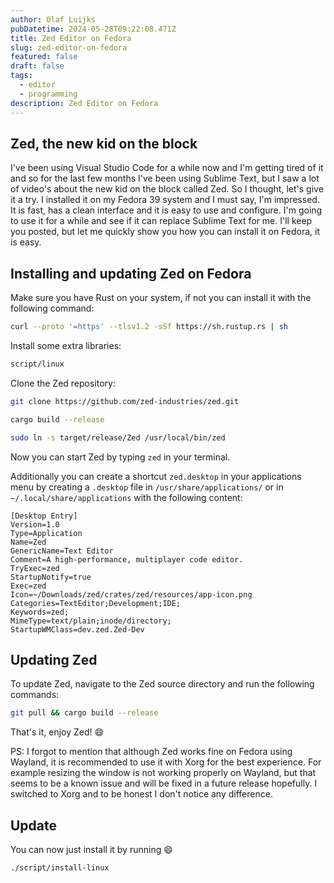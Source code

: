 ```yaml
---
author: Olaf Luijks
pubDatetime: 2024-05-28T09:22:08.471Z
title: Zed Editor on Fedora
slug: zed-editor-on-fedora
featured: false
draft: false
tags:
  - editor
  - programming
description: Zed Editor on Fedora
---
```


## Zed, the new kid on the block

I've been using Visual Studio Code for a while now and I'm getting tired of it and so for the last few months I've been using Sublime Text, but I saw a lot of video's about the new kid on the block called Zed. So I thought, let's give it a try. I installed it on my Fedora 39 system and I must say, I'm impressed. It is fast, has a clean interface and it is easy to use and configure. I'm going to use it for a while and see if it can replace Sublime Text for me. I'll keep you posted, but let me quickly show you how you can install it on Fedora, it is easy.

## Installing and updating Zed on Fedora

Make sure you have Rust on your system, if not you can install it with the following command:

```bash
curl --proto '=https' --tlsv1.2 -sSf https://sh.rustup.rs | sh
```

Install some extra libraries:

```bash
script/linux
```

Clone the Zed repository:

```bash
git clone https://github.com/zed-industries/zed.git
```

```bash
cargo build --release
```

```bash
sudo ln -s target/release/Zed /usr/local/bin/zed
```

Now you can start Zed by typing `zed` in your terminal.

Additionally you can create a shortcut `zed.desktop` in your applications menu by creating a `.desktop` file in `/usr/share/applications/` or in `~/.local/share/applications` with the following content:

```desktop
[Desktop Entry]
Version=1.0
Type=Application
Name=Zed
GenericName=Text Editor
Comment=A high-performance, multiplayer code editor.
TryExec=zed
StartupNotify=true
Exec=zed
Icon=~/Downloads/zed/crates/zed/resources/app-icon.png
Categories=TextEditor;Development;IDE;
Keywords=zed;
MimeType=text/plain;inode/directory;
StartupWMClass=dev.zed.Zed-Dev
```

## Updating Zed

To update Zed, navigate to the Zed source directory and run the following commands:

```bash
git pull && cargo build --release
```

That's it, enjoy Zed! 😄

PS: I forgot to mention that although Zed works fine on Fedora using Wayland, it is recommended to use it with Xorg for the best experience. For example resizing the window is not working properly on Wayland, but that seems to be a known issue and will be fixed in a future release hopefully. I switched to Xorg and to be honest I don't notice any difference.

## Update

You can now just install it by running 😄

```bash
./script/install-linux
```
